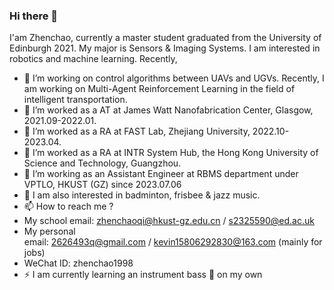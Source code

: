 ### Hi there 👋

I'am Zhenchao, currently a master student graduated from the University of Edinburgh 2021. My major is Sensors & Imaging Systems. I am interested in robotics and machine learning. Recently,

- 🔭 I’m working on control algorithms between UAVs and UGVs. Recently, I am working on Multi-Agent Reinforcement Learning in the field of intelligent transportation.
- 🌱 I’m worked as a AT at James Watt Nanofabrication Center, Glasgow, 2021.09-2022.01.
- 🌱 I’m worked as a RA at FAST Lab, Zhejiang University, 2022.10-2023.04.
- 🌱 I’m worked as a RA at INTR System Hub, the Hong Kong University of Science and Technology, Guangzhou.
- 🌱 I’m working as an Assistant Engineer at RBMS department under VPTLO, HKUST (GZ) since 2023.07.06
- 💬 I am also interested in badminton, frisbee & jazz music.
- 📫 How to reach me ?
- My school email: [zhenchaoqi@hkust-gz.edu.cn](mailto:zhenchaoqi@hkust-gz.edu.cn) / [s2325590@ed.ac.uk](mailto:s2325590@ed.ac.uk)
- My personal email: [2626493q@gmail.com](mailto:2626493q@gmail.com) / [kevin15806292830@163.com](mailto:kevin15806292830@163.com) (mainly for jobs)
- WeChat ID:  zhenchao1998
- ⚡ I am currently learning an instrument bass 🎸 on my own
<!--
**kevinknow/kevinknow** is a ✨ _special_ ✨ repository because its `README.md` (this file) appears on your GitHub profile.

Here are some ideas to get you started:

- 🔭 I’m currently working on ...
- 🌱 I’m currently learning ...
- 👯 I’m looking to collaborate on ...
- 🤔 I’m looking for help with ...
- 💬 Ask me about ...
- 📫 How to reach me: ...
- 😄 Pronouns: ...
- ⚡ Fun fact: ...
-->
